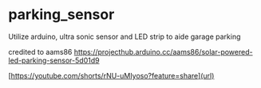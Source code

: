 # parking_sensor
 Utilize arduino, ultra sonic sensor and LED strip to aide garage parking

 
credited to aams86 https://projecthub.arduino.cc/aams86/solar-powered-led-parking-sensor-5d01d9



[https://youtube.com/shorts/rNU-uMIyoso?feature=share](url)
